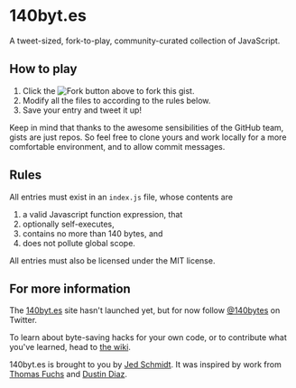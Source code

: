 140byt.es
=========

A tweet-sized, fork-to-play, community-curated collection of JavaScript.

How to play
-----------

1. Click the ![Fork](https://d3nwyuy0nl342s.cloudfront.net/images/gist/buttons/fork_button.png) button above to fork this gist.
2. Modify all the files to according to the rules below.
3. Save your entry and tweet it up!

Keep in mind that thanks to the awesome sensibilities of the GitHub team, gists are just repos. So feel free to clone yours and work locally for a more comfortable environment, and to allow commit messages.

Rules
-----
All entries must exist in an `index.js` file, whose contents are

1. a valid Javascript function expression, that
2. optionally self-executes,
2. contains no more than 140 bytes, and
3. does not pollute global scope.

All entries must also be licensed under the MIT license.

For more information
--------------------

The [140byt.es](http://140byt.es) site hasn't launched yet, but for now follow [@140bytes](http://twitter.com/140bytes) on Twitter.

To learn about byte-saving hacks for your own code, or to contribute what you've learned, head to [the wiki](https://github.com/jed/140bytes/wiki/Byte-saving-techniques).

140byt.es is brought to you by [Jed Schmidt](http://jed.is). It was inspired by work from [Thomas Fuchs](http://mir.aculo.us) and [Dustin Diaz](http://www.dustindiaz.com/).